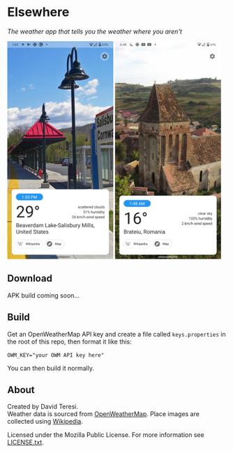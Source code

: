 # Elsewhere
*The weather app that tells you the weather where you aren't*

<img alt="Screenshot of Elsewhere showing the weather in Beaverdam Lake-Salisbury Mills, USA" src="assets/screenshots/beaverdam_lake.png" height=500 />
<img alt="Screenshot of Elsewhere showing the weather in Brateiu, Austria" src="assets/screenshots/brateiu.png" height=500 />

## Download
APK build coming soon...

## Build
Get an OpenWeatherMap API key and create a file called `keys.properties` in the root of this repo, then format it like this:

    OWM_KEY="your OWM API key here"

You can then build it normally.

## About
Created by David Teresi.  
Weather data is sourced from [OpenWeatherMap](https://openweathermap.org). Place images are collected using [Wikipedia](https://wikipedia.org/).

Licensed under the Mozilla Public License. For more information see [LICENSE.txt](LICENSE.txt).
